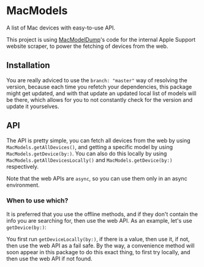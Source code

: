 # MacModels

A list of Mac devices with easy-to-use API.

This project is using [MacModelDump](https://github.com/phimage/MacModelScraper)'s 
code for the internal Apple Support website scraper, to power the fetching of devices
from the web. 

## Installation

You are really adviced to use the `branch: "master"` way
of resolving the version, because each time you refetch
your dependencies, this package might get updated, and
with that update an updated local list of models will be
there, which allows for you to not constantly check for 
the version and update it yourselves.

## API

The API is pretty simple, you can fetch all devices from the web by using 
`MacModels.getAllDevices()`, and getting a specific model by using
`MacModels.getDevice(by:)`. You can also do this locally by using 
`MacModels.getAllDevicesLocally()` and `MacModels.getDevice(by:)` respectively.

Note that the web APIs are `async`, so you can use them only in an async environment.

### When to use which?

It is preferred that you use the offline methods,
and if they don't contain the info you are
searching for, then use the web API. As an example,
let's use `getDevice(by:)`:

You first run `getDeviceLocally(by:)`, if there is a value,
then use it, if not, then use the web API as a fail safe.
By the way, a convenience method will soon appear in this
package to do this exact thing, to first try locally, and
then use the web API if not found.
